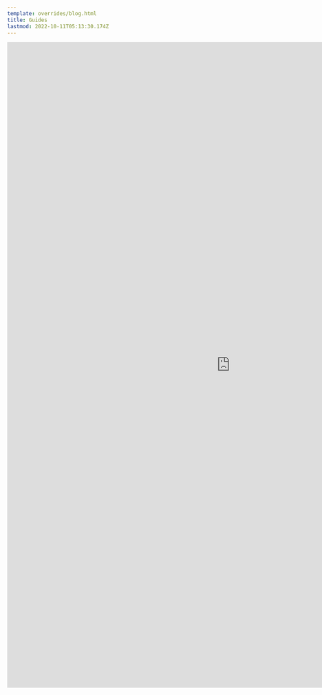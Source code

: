 ```yaml
---
template: overrides/blog.html
title: Guides
lastmod: 2022-10-11T05:13:30.174Z
---
```


<style>
#wrapper { width: 1380px; height: 1420px; padding: 0;  }
#scaled-frame { width: 1380px; height: 2000px; border: 0px; }
#scaled-frame {
    zoom: 0.71;
    -moz-transform: scale(0.75);
    -moz-transform-origin: 0 0;
    -o-transform: scale(0.75);
    -o-transform-origin: 0 0;
    -webkit-transform: scale(0.75);
    -webkit-transform-origin: 0 0;
}

@media screen and (-webkit-min-device-pixel-ratio:0) {
 #scaled-frame  { zoom: 1;  }
}
</style>

<div id="wrapper">
        <iframe id="scaled-frame" src="https://xivor.tk/guides/20221010-001120_detailed_wvw_kill.html" frameborder="0"  allow="fullscreen" scrolling="yes"></iframe>

</div>
